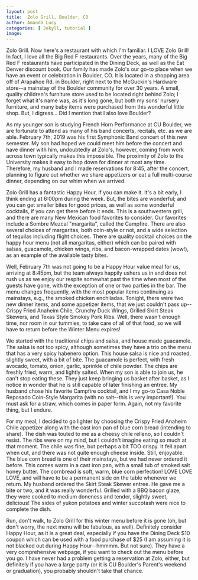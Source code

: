 ```yaml
---
layout: post
title:  Zolo Grill, Boulder, CO
author: Amanda Lucy
categories: [ Jekyll, tutorial ]
image: 
---
```

Zolo Grill.  Now here's a restaurant with which I'm familiar.  I LOVE Zolo Grill!  In fact, I love all the Big Red F restaurants.  Over the years, many of the Big Red F restaurants have participated in the Dining Deck, as well as the Eat Denver discount book.   Our family has made Zolo's our go-to place when we have an event or celebration in Boulder, CO.  It is located in a shopping area off of Arapahoe Rd. in Boulder, right next to the McGuckin's Hardware store--a mainstay of the Boulder community for over 30 years.  A small, quality children's furniture store used to be located right behind Zolo; I forget what it's name was, as it's long gone, but both my sons' nursery furniture, and many baby items were purchased from this wonderful little shop.  But, I digress...  Did I mention that I also love Boulder?

As my younger son is studying French Horn Performance at CU Boulder, we are fortunate to attend as many of his band concerts, recitals, etc. as we are able.  February 7th, 2019 was his first Symphonic Band concert of this new semester.  My son had hoped we could meet him before the concert and have dinner with him, undoubtedly at Zolo's, however, coming from work across town typically makes this impossible.  The proximity of Zolo to the University makes it easy to hop down for dinner at most any time.  Therefore, my husband and I made reservations for 8:45, after the concert, planning to figure out whether we share appetizers or eat a full multi-course dinner, depending on our whim when we arrived. 

Zolo Grill has a fantastic Happy Hour, if you can make it.  It's a bit early, I think ending at 6:00pm during the week.  But, the bites are wonderful; and you can get smaller bites for good prices, as well as some wonderful cocktails, if you can get there before it ends.  This is a southwestern grill, and there are many New Mexican food favorites to consider.  Our favorites include a Sombre Mezcal "margarita", called the Campfire.  There are also several choices of margaritas, both coin-style or not, and a wide selection of tequilas including flight choices.  There are quality cocktail choices on the happy hour menu (not all margaritas, either) which can be paired with salsas, guacamole, chicken wings, ribs, and bacon-wrapped dates (wow!), as an example of the available tasty bites.

Well, February 7th was not going to be a Happy Hour value meal for us, arriving at 8:45pm, but the team always happily ushers us in and does not rush us as we enjoy our respite somewhat past the time when most of the guests have gone, with the exception of one or two parties in the bar.  The menu changes frequently, with the most popular items continuing as mainstays, e.g., the smoked chicken enchiladas.  Tonight, there were two new dinner items, and some appetizer items, that we just couldn't pass up--Crispy Fried Anaheim Chile, Crunchy Duck Wings, Grilled Skirt Steak Skewers, and Texas Style Smokey Pork Ribs.  Well, there wasn't enough time, nor room in our tummies, to take care of all of that food, so we will have to return before the Winter Menu expires!

We started with the traditional chips and salsa, and house made guacamole.  The salsa is not too spicy, although sometimes they have a trio on the menu that has a very spicy habenero option.  This house salsa is nice and roasted, slightly sweet, with a bit of bite.  The guacamole is perfect, with fresh avocado, tomato, onion, garlic, sprinkle of chile powder.  The chips are freshly fried, warm, and lightly salted.  When my son is able to join us, he can't stop eating these.  They just keep bringing us basket after basket, as I notice in wonder that he is still capable of later finishing an entree.  My husband chose his favorite Campfire cocktail, and I my go-to Casa Noble Reposado Coin-Style Margarita (with no salt--this is very important!).  You must ask for a straw, which comes in paper form.  Again, not my favorite thing, but I endure.

For my meal, I decided to go lighter by choosing the Crispy Fried Anaheim Chile appetizer along with the cast iron pan of blue corn bread (intending to share).  The dish was touted to me as a cheesy chile relleno, so I couldn't resist.  The ribs were on my mind, but I couldn't imagine eating so much at that moment. The chile was fine, but perhaps a bit TOO crispy.  It fell apart when cut, and there was not quite enough cheese inside.  Still, enjoyable.  The blue corn bread is one of their mainstays, but we had never ordered it before.  This comes warm in a cast iron pan, with a small tub of smoked salt honey butter.  The cornbread is soft, warm, blue corn perfection!  LOVE LOVE LOVE, and will have to be a permanent side on the table whenever we return.  My husband ordered the Skirt Steak Skewer entree.  He gave me a bite or two, and it was really wonderful.  Grilled with a BBQ bacon glaze, they were cooked to medium doneness and tender, slightly sweet, delicious!  The sides of yukon potatoes and winter succotash were nice to complete the dish.

Run, don't walk, to Zolo Grill for this winter menu before it is gone (oh, but don't worry, the next menu will be fabulous, as well).  Definitely consider Happy Hour, as it is a great deal, especially if you have the Dining Deck $10 coupon which can be used with a food purchase of $25 (I am assuming it is not blacked out during Happy Hour--hmmmm.  But not sure).  They have a very comprehensive webpage, if you want to check out the menu before you go.  I have never had a problem getting a reservation at Zolo, either, but definitely if you have a large party (or it is CU Boulder's Parent's weekend or graduation), you probably shouldn't take that chance.    